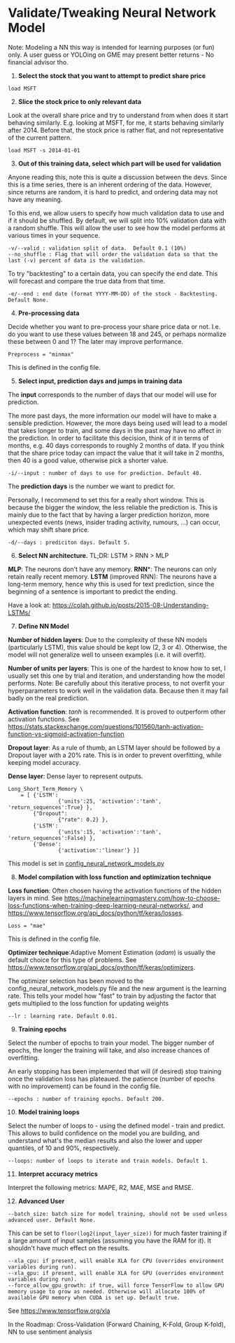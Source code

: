 # Validate/Tweaking Neural Network Model

Note: Modeling a NN this way is intended for learning purposes (or fun) only. A user guess or YOLOing on GME may present better returns - No financial advisor tho.

1. **Select the stock that you want to attempt to predict share price**
```
load MSFT
```

2. **Slice the stock price to only relevant data**

Look at the overall share price and try to understand from when does it start behaving similarly. E.g. looking at MSFT, for me, it starts behaving similarly after 2014. Before that, the stock price is rather flat, and not representative of the current pattern.
```
load MSFT -s 2014-01-01
```

3. **Out of this training data, select which part will be used for validation**

Anyone reading this, note this is quite a discussion between the devs.  Since this is a time series, there is an inherent
ordering of the data.  However, since returns are random, it is hard to predict, and ordering data may not have any meaning.

To this end, we allow users to specify how much validation data to use and if it should be shuffled.  By default, we will split 
into 10% validation data with a random shuffle.  This will allow the user to see how the model performs at various times in your sequence.

```
-v/--valid : validation split of data.  Default 0.1 (10%)
--no_shuffle : Flag that will order the validation data so that the last (-v) percent of data is the validation.
```
To try "backtesting" to a certain data, you can specify the end date.  This will forecast and compare the true data from that time.
```
-e/--end : end date (format YYYY-MM-DD) of the stock - Backtesting. Default None.
```

4. **Pre-processing data**

Decide whether you want to pre-process your share price data or not. I.e. do you want to use these values between 18 and 245, or perhaps normalize these between 0 and 1? The later may improve performance.
```
Preprocess = "minmax"
```
This is defined in the config file.

5. **Select input, prediction days and jumps in training data**

The **input** corresponds to the number of days that our model will use for prediction.

The more past days, the more information our model will have to make a sensible prediction. However, the more days being used will lead to a model that takes longer to train, and some days in the past may have no affect in the prediction. In order to facilitate this decision, think of it in terms of months, e.g. 40 days corresponds to roughly 2 months of data. If you think that the share price today can impact the value that it will take in 2 months, then 40 is a good value, otherwise pick a shorter value.
```
-i/--input : number of days to use for prediction. Default 40.
```

The **prediction days** is the number we want to predict for.

Personally, I recommend to set this for a really short window. This is because the bigger the window, the less reliable the prediction is. This is mainly due to the fact that by having a larger prediction horizon, more unexpected events (news, insider trading activity, rumours, ...) can occur, which may shift share price.
```
-d/--days : prediciton days. Default 5.
```

6. **Select NN architecture.** TL;DR: LSTM > RNN > MLP

**MLP**: The neurons don't have any memory.
**RNN***: The neurons can only retain really recent memory.
**LSTM** (improved RNN): The neurons have a long-term memory, hence why this is used for text prediction, since the beginning of a sentence is important to predict the ending.

Have a look at: https://colah.github.io/posts/2015-08-Understanding-LSTMs/

7. **Define NN Model**

**Number of hidden layers**: Due to the complexity of these NN models (particularly LSTM), this value should be kept low (2, 3 or 4). Otherwise, the model will not generalize well to unseen examples (i.e. it will overfit).

**Number of units per layers**: This is one of the hardest to know how to set, I usually set this one by trial and iteration, and understanding how the model performs. Note: Be carefully about this iterative process, to not overfit your hyperparameters to work well in the validation data. Because then it may fail badly on the real prediction.

**Activation function**: _tanh_ is recommended. It is proved to outperform other activation functions. See https://stats.stackexchange.com/questions/101560/tanh-activation-function-vs-sigmoid-activation-function

**Dropout layer**: As a rule of thumb, an LSTM layer should be followed by a Dropout layer with a 20% rate. This is in order to prevent overfitting, while keeping model accuracy.

**Dense layer**: Dense layer to represent outputs.

```
Long_Short_Term_Memory \
    = [ {'LSTM':
                {'units':25, 'activation':'tanh', 'return_sequences':True} },
        {"Dropout":
                {"rate": 0.2} },
        {'LSTM':
                {'units':15, 'activation':'tanh', 'return_sequences':False} },
        {'Dense':
                {'activation':'linear'} }]
```
This model is set in [config_neural_network_models.py](/config_neural_network_models.py)

8. **Model compilation with loss function and optimization technique**

**Loss function**: Often chosen having the activation functions of the hidden layers in mind. See https://machinelearningmastery.com/how-to-choose-loss-functions-when-training-deep-learning-neural-networks/, and https://www.tensorflow.org/api_docs/python/tf/keras/losses.
```
Loss = "mae"
```
This is defined in the config file.

**Optimizer technique**:Adaptive Moment Estimation (_adam_) is usually the default choice for this type of problems. See https://www.tensorflow.org/api_docs/python/tf/keras/optimizers.

The optimizer selection has been moved to the config_neural_network_models.py file and the new argument is the learning rate.
This tells your model how "fast" to train by adjusting the factor that gets multiplied to the loss function for updating weights
```
--lr : learning rate. Default 0.01.
```

9. **Training epochs**

Select the number of epochs to train your model. The bigger number of epochs, the longer the training will take, and also increase chances of overfitting.

An early stopping has been implemented that will (if desired) stop training once the validation loss has plateaued.  the patience (number of 
epochs with no improvement) can be found in the config file.
```
--epochs : number of training epochs. Default 200.
```

10. **Model training loops**

Select the number of loops to - using the defined model - train and predict. This allows to build confidence on the model you are building, and understand what's the median results and also the lower and upper quantiles, of 10 and 90%, respectively.
```
--loops: number of loops to iterate and train models. Default 1.
```

11. **Interpret accuracy metrics**

Interpret the following metrics: MAPE, R2, MAE, MSE and RMSE.

12. **Advanced User**
```
--batch_size: batch size for model training, should not be used unless advanced user. Default None.
```
This can be set to `floor(log2(input_layer_size))` for much faster training if a large amount of input samples (assuming you have the RAM for it). It shouldn't have much effect on the results.

```
--xla_cpu: if present, will enable XLA for CPU (overrides environment variables during run).
--xla_gpu: if present, will enable XLA for GPU (overrides environment variables during run).
--force_allow_gpu_growth: if true, will force TensorFlow to allow GPU memory usage to grow as needed. Otherwise will allocate 100% of available GPU memory when CUDA is set up. Default true.
```
See https://www.tensorflow.org/xla

In the Roadmap: Cross-Validation (Forward Chaining, K-Fold, Group K-fold), NN to use sentiment analysis
